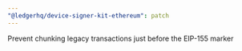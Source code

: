 ```yaml
---
"@ledgerhq/device-signer-kit-ethereum": patch
---
```


Prevent chunking legacy transactions just before the EIP-155 marker
